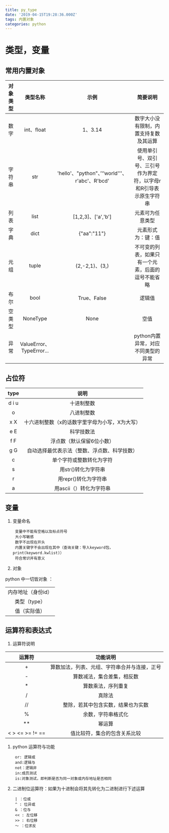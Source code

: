 ```yaml
---
title: py_type
date: '2019-04-15T19:28:36.000Z'
tags: 内置对象
categories: python
---
```


# 类型，变量

## 常用内置对象

| 对象类型 | 类型名称 | 示例 | 简要说明 |
| :---: | :---: | :---: | :---: |
| 数字 | int、float | 1、3.14 | 数字大小没有限制，内置支持复数及其运算 |
| 字符串 | str | 'hello'、"python"、’‘’world'''、r'abc'、R'bcd' | 使用单引号、双引号、三引号作为界定符，以字母r和R引导表示原生字符串 |
| 列表 | list | \[1,2,3\]、\['a','b'\] | 元素可为任意类型 |
| 字典 | dict | {"aa":"11"} | 元素形式为：键：值 |
| 元组 | tuple | \(2,-2,1\)、\(3,\) | 不可变的列表，如果只有一个元素，后面的逗号不能省略 |
| 布尔 | bool | True、False | 逻辑值 |
| 空类型 | NoneType | None | 空值 |
| 异常 | ValueError、TypeError... |  | python内置异常，对应不同类型的异常 |

## 占位符

| type | 说明 |
| :---: | :---: |
| d i u | 十进制整数 |
| o | 八进制整数 |
| x X | 十六进制整数（x的话数字里字母为小写，X为大写） |
| e E | 科学技数法 |
| f F | 浮点数（默认保留6位小数） |
| g G | 自动选择最优表示法（整数、浮点数、科学技数） |
| c | 单个字符或整数转化为字符 |
| s | 用str\(\)转化为字符串 |
| r | 用repr\(\)转化为字符串 |
| a | 用ascii（）转化为字符串 |

## 变量

1. 变量命名

   ```text
    变量中不能有空格以及标点符号
    大小写敏感
    数字不出现在开头
    内置关键字不会出现在其中（查询关键：导入keyword包，print(keyword.kwlist)）
    符合常识并有意义
   ```

2. 对象

python 中一切皆对象 ：

|  |
| :---: |
| 内存地址（身份id） |
| 类型（type） |
| 值（实际值） |

## 运算符和表达式

1. 运算符说明

| 运算符 | 功能说明 |
| :---: | :---: |
| + | 算数加法，列表、元组、字符串合并与连接，正号 |
| - | 算数减法，集合差集，相反数 |
| \* | 算数乘法，序列重复 |
| / | 真除法 |
| // | 整除，若其中包含实数，结果也为实数 |
| % | 余数，字符串格式化 |
| \*\* | 幂运算 |
| &lt; &gt; &lt;= &gt;= != == | 值比较符，集合的包含关系比较 |

1. python 运算符与功能

   ```text
    or: 逻辑或
    and:逻辑与
    not：逻辑非
    in:成员测试
    is:对象测试，即判断是否为同一对象或内存地址是否相同
   ```

2. 二进制位运算符：如果为十进制会将其先转化为二进制进行下述运算

   ```text
    | ：位或
    ^ : 位异或
    & ：位与
    << : 左位移
    >> : 右位移
    ～ ：位求反
   ```


